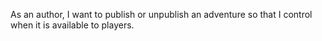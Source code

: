 As an author, I want to publish or unpublish an adventure so that I control when it is available to players.
